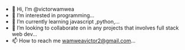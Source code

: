 - 👋 Hi, I’m @victorwamwea
- 👀 I’m interested in programming...
- 🌱 I’m currently learning javascript ,python,...
- 💞️ I’m looking to collaborate on in any projects that involves full stack web dev...
- 📫 How to reach me wamweavictor2@gmail.com...

<!---
victorwamwea/victorwamwea is a ✨ special ✨ repository because its `README.md` (this file) appears on your GitHub profile.
You can click the Preview link to take a look at your changes.
--->
